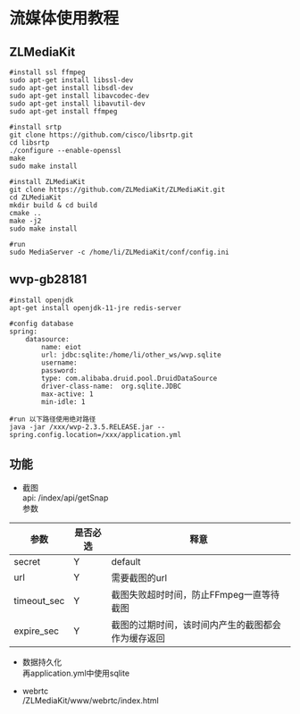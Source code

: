 # 流媒体使用教程
 
## ZLMediaKit  
```shell
#install ssl ffmpeg
sudo apt-get install libssl-dev
sudo apt-get install libsdl-dev
sudo apt-get install libavcodec-dev
sudo apt-get install libavutil-dev
sudo apt-get install ffmpeg

#install srtp
git clone https://github.com/cisco/libsrtp.git
cd libsrtp
./configure --enable-openssl
make 
sudo make install

#install ZLMediaKit
git clone https://github.com/ZLMediaKit/ZLMediaKit.git
cd ZLMediaKit
mkdir build & cd build
cmake ..
make -j2
sudo make install

#run
sudo MediaServer -c /home/li/ZLMediaKit/conf/config.ini
```

## wvp-gb28181
```shell
#install openjdk
apt-get install openjdk-11-jre redis-server

#config database
spring:
    datasource:
        name: eiot
        url: jdbc:sqlite:/home/li/other_ws/wvp.sqlite
        username:
        password:
        type: com.alibaba.druid.pool.DruidDataSource
        driver-class-name:  org.sqlite.JDBC
        max-active: 1
        min-idle: 1

#run 以下路径使用绝对路径
java -jar /xxx/wvp-2.3.5.RELEASE.jar --spring.config.location=/xxx/application.yml
```
## 功能
- 截图  
api: /index/api/getSnap  
参数  
<table class="tg">
<thead>
  <tr>
    <th class="tg-0pky">参数</th>
    <th class="tg-0pky">是否必选</th>
    <th class="tg-0pky">释意</th>
  </tr>
</thead>
<tbody>
  <tr>
    <td class="tg-0pky">secret</td>
    <td class="tg-0pky">Y</td>
    <td class="tg-0pky">default</td>
  </tr>
  <tr>
    <td class="tg-0pky">url</td>
    <td class="tg-0pky">Y</td>
    <td class="tg-0pky">需要截图的url</td>
  </tr>
  <tr>
    <td class="tg-0pky">timeout_sec</td>
    <td class="tg-0pky">Y</td>
    <td class="tg-0pky">截图失败超时时间，防止FFmpeg一直等待截图</td>
  </tr>
  <tr>
    <td class="tg-0pky">expire_sec</td>
    <td class="tg-0pky">Y</td>
    <td class="tg-0pky">截图的过期时间，该时间内产生的截图都会作为缓存返回</td>
  </tr>
</tbody>
</table>

- 数据持久化  
再application.yml中使用sqlite

- webrtc  
/ZLMediaKit/www/webrtc/index.html

